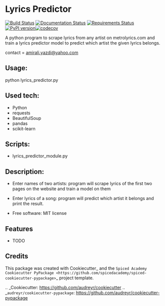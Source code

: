 # Lyrics Predictor

[![Build Status](https://travis-ci.com/Ayazdi/Lyrics-Predictor.svg?branch=master)](https://travis-ci.com/Ayazdi/Lyrics-Predictor) [![Documentation Status](https://readthedocs.org/projects/lyrics-predictor/badge/?version=latest)](https://lyrics-predictor.readthedocs.io/en/latest/?badge=latest) [![Requirements Status](https://requires.io/github/Ayazdi/lyrics-predictor/requirements.svg?branch=master)](https://requires.io/github/Ayazdi/lyrics-predictor/requirements/?branch=master)[![PyPI version](https://badge.fury.io/py/lyrics-predictor.svg)](https://badge.fury.io/py/lyrics-predictor)[![codecov](https://codecov.io/gh/Ayazdi/lyrics-predictor/branch/master/graph/badge.svg)](https://codecov.io/gh/Ayazdi/lyrics-predictor)

A python program to scrape lyrics from any artist on metrolyrics.com and train a lyrics predictor model to predict which artist the given lyrics belongs.


contact = amirali.yazdi@yahoo.com

## Usage:
python lyrics_predictor.py

## Used tech:
 - Python
 - requests
 - BeautifulSoup
 - pandas
 - scikit-learn

## Scripts:
- lyrics_predictor_module.py


## Description:
- Enter names of two artists: program will scrape lyrics of the first two pages on the website and train a model on them

- Enter lyrics of a song: program will predict which artist it belongs and print the result.

- Free software: MIT license



Features
--------

* TODO

Credits
-------

This package was created with Cookiecutter_ and the
`Spiced Academy Cookiecutter PyPackage <https://github.com/spicedacademy/spiced-cookiecutter-pypackage>`_ project template.

.. _Cookiecutter: https://github.com/audreyr/cookiecutter
.. _`audreyr/cookiecutter-pypackage`: https://github.com/audreyr/cookiecutter-pypackage
